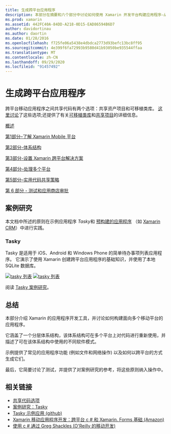 ```yaml
---
title: 生成跨平台应用程序
description: 本部分在摘要和六个部分中讨论如何使用 Xamarin 开发平台构建应用程序–从了解 Xamarin 如何设计移动应用，然后对各种应用商店进行测试和部署。
ms.prod: xamarin
ms.assetid: 442FC40A-84DD-A218-0D15-EAD86594B6D7
author: davidortinau
ms.author: daortin
ms.date: 01/28/2016
ms.openlocfilehash: f725fe06a5438e4dbdca2773d93befc13bc8ff95
ms.sourcegitcommit: 4e399f6fa72993b9580d41b93050be935544ffaa
ms.translationtype: MT
ms.contentlocale: zh-CN
ms.lasthandoff: 09/29/2020
ms.locfileid: "91457492"
---
```

# <a name="building-cross-platform-applications"></a>生成跨平台应用程序

跨平台移动应用程序之间共享代码有两个选项：共享资产项目和可移植类库。 [这里讨论](~/cross-platform/app-fundamentals/code-sharing.md)了这些选项;还提供了有关[可移植类库](~/cross-platform/app-fundamentals/pcl.md)和[共享项目](~/cross-platform/app-fundamentals/shared-projects.md)的详细信息。

<a name="Sections"></a>

 [概述](~/cross-platform/app-fundamentals/building-cross-platform-applications/overview.md)

 [第1部分–了解 Xamarin Mobile 平台](~/cross-platform/app-fundamentals/building-cross-platform-applications/understanding-the-xamarin-mobile-platform.md)

 [第2部分-体系结构](~/cross-platform/app-fundamentals/building-cross-platform-applications/architecture.md)

 [第3部分-设置 Xamarin 跨平台解决方案](~/cross-platform/app-fundamentals/building-cross-platform-applications/setting-up-a-xamarin-cross-platform-solution.md)

 [第4部分–处理多个平台](~/cross-platform/app-fundamentals/building-cross-platform-applications/platform-divergence-abstraction-divergent-implementation.md)

 [第5部分–实用代码共享策略](~/cross-platform/app-fundamentals/building-cross-platform-applications/practical-code-sharing-strategies.md)

 [第 6 部分 - 测试和应用商店审批](~/cross-platform/app-fundamentals/building-cross-platform-applications/testing-and-app-store-approvals.md)

 <a name="Cross-Platform_Mobile_Application_Case_Studies"></a>

## <a name="case-studies"></a>案例研究

本文档中所述的原则在示例应用程序 *Tasky*和 [预构建的应用程序](https://xamarin.com/prebuilt) （如 [Xamarin CRM](https://xamarin.com/prebuilt/#xamarincrm)）中进行实践。

 <a name="Tasky"></a>

### <a name="tasky"></a>Tasky

Tasky 是适用于 iOS、Android 和 Windows Phone 的简单待办事项列表应用程序。
它演示了使用 Xamarin 创建跨平台应用程序的基础知识，并使用了本地 SQLite 数据库。

 [ ![ tasky 列表](images/iphone-list-sml.png)](images/iphone-list.png#lightbox) [ ![ tasky 列表](images/iphone-list-sml.png)](images/iphone-list.png#lightbox)

阅读 [Tasky 案例研究](~/cross-platform/app-fundamentals/building-cross-platform-applications/case-study-tasky.md)。

## <a name="summary"></a>总结

本部分介绍 Xamarin 的应用程序开发工具，并讨论如何构建面向多个移动平台的应用程序。

它涵盖了一个分层体系结构，该体系结构可在多个平台上对代码进行重新使用，并描述了可在该体系结构中使用的不同软件模式。

示例提供了常见的应用程序功能 (例如文件和网络操作) 以及如何以跨平台的方式生成它们。

最后，它简要讨论了测试，并提供了对案例研究的参考，将这些原则纳入操作中。

## <a name="related-links"></a>相关链接

- [共享代码选项](~/cross-platform/app-fundamentals/code-sharing.md)
- [案例研究：Tasky](~/cross-platform/app-fundamentals/building-cross-platform-applications/case-study-tasky.md)
- [Tasky 示例应用 (github) ](/samples/xamarin/mobile-samples/taskyportable/)
- [Xamarin 移动应用程序开发：跨平台 c # 和 Xamarin. Forms 基础 (Amazon) ](https://www.amazon.com/Xamarin-Mobile-Application-Development-Cross-Platform/dp/1484202155/)
- [使用 c # 通过 Greg Shackles (O'Reilly 的移动开发) ](https://shop.oreilly.com/product/0636920024002.do)